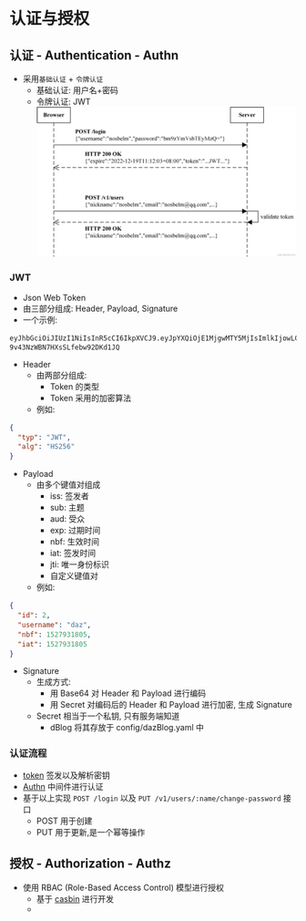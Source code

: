 # 认证与授权

## 认证 - Authentication - Authn
- 采用`基础认证` + `令牌认证`
  - 基础认证: 用户名+密码
  - 令牌认证: JWT
![JWT认证流程](../../../../internal/resource/JWT.png)

### JWT
- Json Web Token
- 由三部分组成: Header, Payload, Signature
- 一个示例:
```text
eyJhbGciOiJIUzI1NiIsInR5cCI6IkpXVCJ9.eyJpYXQiOjE1MjgwMTY5MjIsImlkIjowLCJuYmYiOjE1MjgwMTY5MjIsInVzZXJuYW1lIjoiYWRtaW4ifQ.LjxrK9DuAwAzUD8-9v43NzWBN7HXsSLfebw92DKd1JQ
```
- Header
  - 由两部分组成:
    - Token 的类型
    - Token 采用的加密算法
  - 例如:
```json
{
  "typ": "JWT",
  "alg": "HS256"
}
```
- Payload
  - 由多个键值对组成
    - iss: 签发者
    - sub: 主题
    - aud: 受众
    - exp: 过期时间
    - nbf: 生效时间
    - iat: 签发时间
    - jti: 唯一身份标识
    - 自定义键值对
  - 例如:
```json
{
  "id": 2,
  "username": "daz",
  "nbf": 1527931805,
  "iat": 1527931805
}
```
- Signature
  - 生成方式:
    - 用 Base64 对 Header 和 Payload 进行编码
    - 用 Secret 对编码后的 Header 和 Payload 进行加密, 生成 Signature
  - Secret 相当于一个私钥, 只有服务端知道
    - dBlog 将其存放于 config/dazBlog.yaml 中

### 认证流程
- [token](../../../../pkg/token/token.go) 签发以及解析密钥
- [Authn](../../../../internal/pkg/middleware/authn.go) 中间件进行认证
- 基于以上实现 `POST /login` 以及 `PUT /v1/users/:name/change-password` 接口
  - POST 用于创建
  - PUT 用于更新,是一个幂等操作

## 授权 - Authorization - Authz
- 使用 RBAC (Role-Based Access Control) 模型进行授权
  - 基于 [casbin](./useCasbin.md) 进行开发
  - 